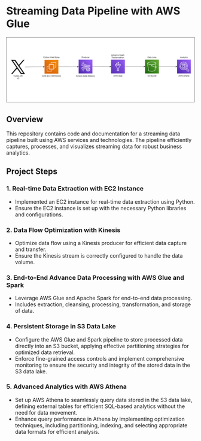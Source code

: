 # Streaming Data Pipeline with AWS Glue

![AWS Glue To Athena](GlueAthena.png)

## Overview

This repository contains code and documentation for a streaming data pipeline built using AWS services and technologies. The pipeline efficiently captures, processes, and visualizes streaming data for robust business analytics.

## Project Steps

### 1. Real-time Data Extraction with EC2 Instance

- Implemented an EC2 instance for real-time data extraction using Python.
- Ensure the EC2 instance is set up with the necessary Python libraries and configurations.

### 2. Data Flow Optimization with Kinesis

- Optimize data flow using a Kinesis producer for efficient data capture and transfer.
- Ensure the Kinesis stream is correctly configured to handle the data volume.

### 3. End-to-End Advance Data Processing with AWS Glue and Spark

- Leverage AWS Glue and Apache Spark for end-to-end data processing.
- Includes extraction, cleansing, processing, transformation, and storage of data.

### 4. Persistent Storage in S3 Data Lake

- Configure the AWS Glue and Spark pipeline to store processed data directly into an S3 bucket, applying effective partitioning strategies for optimized data retrieval.
- Enforce fine-grained access controls and implement comprehensive monitoring to ensure the security and integrity of the stored data in the S3 data lake.

### 5. Advanced Analytics with AWS Athena

- Set up AWS Athena to seamlessly query data stored in the S3 data lake, defining external tables for efficient SQL-based analytics without the need for data movement.
- Enhance query performance in Athena by implementing optimization techniques, including partitioning, indexing, and selecting appropriate data formats for efficient analysis.
